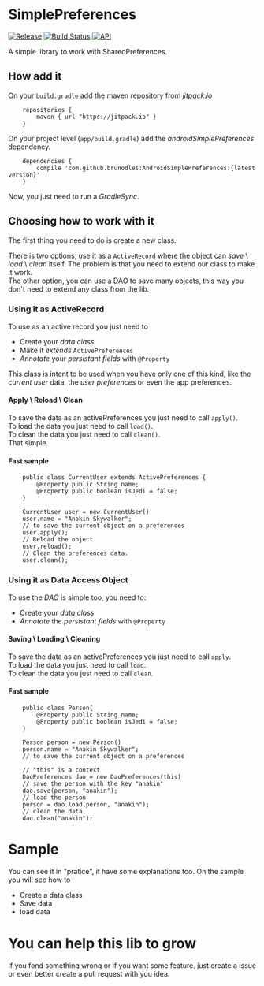 # SimplePreferences

[![Release](https://jitpack.io/v/brunodles/AndroidSimplePreferences.svg)](https://jitpack.io/#brunodles/AndroidSimplePreferences)
[![Build Status](https://travis-ci.org/brunodles/AndroidSimplePreferences.svg?branch=master)](https://travis-ci.org/brunodles/AndroidSimplePreferences)
[![API](https://img.shields.io/badge/API-14%2B-brightgreen.svg?style=flat)](https://android-arsenal.com/api?level=14)

A simple library to work with SharedPreferences.

## How add it
On your `build.gradle` add the maven repository from *jitpack.io*

        repositories {
            maven { url "https://jitpack.io" }
        }

On your project level (`app/build.gradle`) add the _androidSimplePreferences_ dependency.

        dependencies {
            compile 'com.github.brunodles:AndroidSimplePreferences:{latest version}'
        }


Now, you just need to run a _GradleSync_.

## Choosing how to work with it
The first thing you need to do is create a new class.

There is two options, use it as a `ActiveRecord` where the object can _save_ \ _load_ \ _clean_ itself. The problem is that you need to extend our class to make it work.  
The other option, you can use a DAO to save many objects, this way you don't need to extend any class from the lib.

### Using it as ActiveRecord
To use as an active record you just need to 
* Create your _data class_
* Make it _extends_ `ActivePreferences`
* *Annotate* your _persistant fields_ with `@Property`

This class is intent to be used when you have only one of this kind, like the _current user_ data, the _user preferences_ or even the app preferences.

#### Apply \ Reload \ Clean
To save the data as an activePreferences you just need to call `apply()`.  
To load the data you just need to call `load()`.  
To clean the data you just need to call `clean()`.  
That simple.

#### Fast sample

		public class CurrentUser extends ActivePreferences {
		    @Property public String name;
		    @Property public boolean isJedi = false;
		}

		CurrentUser user = new CurrentUser()
		user.name = "Anakin Skywalker";
		// to save the current object on a preferences
		user.apply();
		// Reload the object
		user.reload();
		// Clean the preferences data.
		user.clean();

### Using it as Data Access Object
To use the _DAO_ is simple too, you need to:
* Create your _data class_
* *Annotate* the _persistant fields_ with `@Property`

#### Saving \ Loading \ Cleaning
To save the data as an activePreferences you just need to call `apply`.  
To load the data you just need to call `load`.  
To clean the data you just need to call `clean`.  

#### Fast sample

		public class Person{
		    @Property public String name;
		    @Property public boolean isJedi = false;
		}

		Person person = new Person()
		person.name = "Anakin Skywalker";
		// to save the current object on a preferences
		
		// "this" is a context
		DaoPreferences dao = new DaoPreferences(this)
		// save the person with the key "anakin"
        dao.save(person, "anakin"); 
        // load the person
        person = dao.load(person, "anakin");
        // clean the data
        dao.clean("anakin");

# Sample
You can see it in "pratice", it have some explanations too.
On the sample you will see how to
* Create a data class
* Save data
* load data

# You can help this lib to grow
If you fond something wrong or if you want some feature, just create a issue or even better create
a pull request with you idea.
